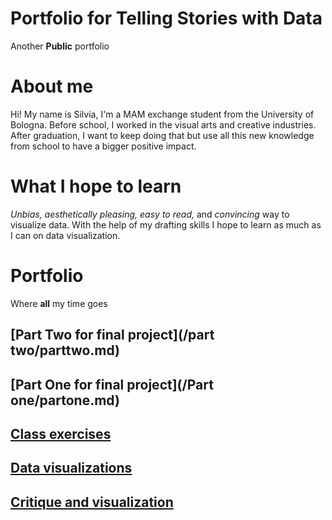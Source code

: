 # Portfolio for Telling Stories with Data
Another **Public** portfolio

# About me
Hi! My name is Silvia, I'm a MAM exchange student from the University of Bologna. Before school, I worked in the visual arts and creative industries. After graduation, I want to keep doing that but use all this new knowledge from school to have a bigger positive impact.

# What I hope to learn
*Unbias, aesthetically pleasing, easy to read,* and *convincing* way to visualize data. With the help of my drafting skills I hope to learn as much as I can on data visualization.

# Portfolio
Where **all** my time goes

## [Part Two for final project](/part two/parttwo.md)

## [Part One for final project](/Part one/partone.md)



## [Class exercises](/exercises/classexercises.md)

## [Data visualizations](/visualizations/visualizations.md)

## [Critique and visualization](/critique/critiquevisualization.md)


